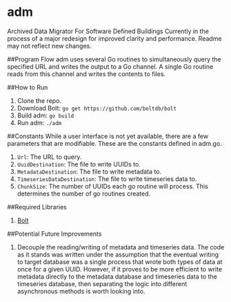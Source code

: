 # adm
Archived Data Migrator
For Software Defined Buildings
Currently in the process of a major redesign for improved clarity and performance. Readme may not reflect new changes.

##Program Flow
adm uses several Go routines to simultaneously query the specified URL and writes the output to a Go channel.
A single Go routine reads from this channel and writes the contents to files.

##How to Run
1. Clone the repo.
2. Download Bolt: `go get https://github.com/boltdb/bolt`
3. Build adm: `go build`
4. Run adm: `./adm`

##Constants
While a user interface is not yet available, there are a few parameters that are modifiable.
These are the constants defined in adm.go.

1. `Url`: The URL to query.
2. `UuidDestination`: The file to write UUIDs to.
3. `MetadataDestination`: The file to write metadata to.
4. `TimeseriesDataDestination`: The file to write timeseries data to.
5. `ChunkSize`: The number of UUIDs each go routine will process. This determines the number of go routines created.

##Required Libraries
1. [Bolt](https://github.com/boltdb/bolt)

##Potential Future Improvements
1. Decouple the reading/writing of metadata and timeseries data. The code as it stands was written under the assumption that the eventual writing to target database was a single process that wrote both types of data at once for a given UUID. However, if it proves to be more efficient to write metadata directly to the metadata database and timeseries data to the timeseries database, then separating the logic into different asynchronous methods is worth looking into.
